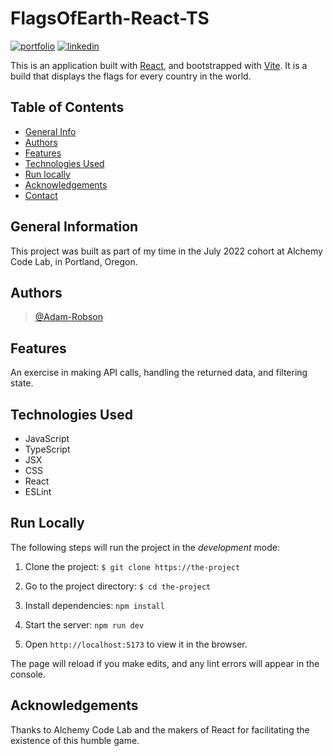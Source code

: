 # FlagsOfEarth-React-TS

[![portfolio](https://img.shields.io/badge/my_portfolio-000?style=for-the-badge&logo=ko-fi&logoColor=white)](https://adamrobson.vercel.app/)
[![linkedin](https://img.shields.io/badge/linkedin-0A66C2?style=for-the-badge&logo=linkedin&logoColor=white)](https://www.linkedin.com/in/adamrayrobson)

This is an application built with [React](https://react.dev/), and bootstrapped with 
[Vite](https://vitejs.dev/).  It is a build that displays the flags 
for every country in the world.

## Table of Contents

* [General Info](#general-information)
* [Authors](#authors)
* [Features](#features)
* [Technologies Used](#technologies-used)
* [Run locally](#run-locally)
* [Acknowledgements](#acknowledgements)
* [Contact](#contact)


## General Information

This project was built as part of my time in the July 2022 cohort 
at Alchemy Code Lab, in Portland, Oregon.


## Authors

> [@Adam-Robson](https://www.github.com/Adam-Robson)


## Features

An exercise in making API calls, handling the returned data, and filtering state.  


## Technologies Used

- JavaScript
- TypeScript
- JSX
- CSS
- React
- ESLint


## Run Locally

The following steps will run the project in the *development* mode:

1. Clone the project: ```$ git clone https://the-project```

2. Go to the project directory: ```$ cd the-project```

3. Install dependencies: ```npm install```

4. Start the server: ```npm run dev```

5. Open ```http://localhost:5173``` to view it in the browser.

The page will reload if you make edits, 
and any lint errors will appear in the console.


## Acknowledgements

Thanks to Alchemy Code Lab and the makers of React for 
facilitating the existence of this humble game. 
